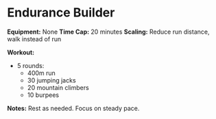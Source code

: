 # Endurance Builder

**Equipment:** None
**Time Cap:** 20 minutes
**Scaling:** Reduce run distance, walk instead of run

**Workout:**
- 5 rounds:
  - 400m run
  - 30 jumping jacks
  - 20 mountain climbers
  - 10 burpees

**Notes:**
Rest as needed. Focus on steady pace.
